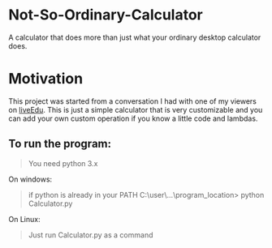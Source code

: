 # Not-So-Ordinary-Calculator
A calculator that does more than just what your ordinary desktop calculator does.

# Motivation
This project was started from a conversation I had with one of my viewers on [liveEdu](https://liveedu.tv). This is just a simple calculator that is very customizable and you can add your own custom operation if you know a little code and lambdas.
  
To run the program:
------------------
  
> You need python 3.x
   
On windows:
  
> if python is already in your PATH
> C:\user\\...\program_location> python Calculator.py
  
  On Linux:
> Just run Calculator.py as a command
